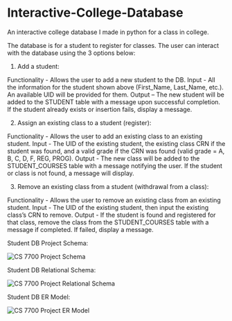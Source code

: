 # Interactive-College-Database
An interactive college database I made in python for a class in college.

The database is for a student to register for classes. The user can interact with the database using the 3 options below:

1.	Add a student:

  Functionality - Allows the user to add a new student to the DB.
  Input - All the information for the student shown above (First_Name, Last_Name, etc.). An available UID will be provided for them.
  Output – The new student will be added to the STUDENT table with a message upon successful completion. If the student already exists or insertion fails,    display a message.

2.	Assign an existing class to a student (register):

  Functionality - Allows the user to add an existing class to an existing student. 
  Input - The UID of the existing student, the existing class CRN if the student was found, and a valid grade if the CRN was found (valid grade = A, B, C, D, F, REG, PROG). 
  Output - The new class will be added to the STUDENT_COURSES table with a message notifying the user. If the student or class is not found, a message will display.

3.	Remove an existing class from a student (withdrawal from a class):

  Functionality - Allows the user to remove an existing class from an existing student. 
  Input - The UID of the existing student, then input the existing class’s CRN to remove.
  Output - If the student is found and registered for that class, remove the class from the STUDENT_COURSES table with a message if completed. If failed, display a message.



Student DB Project Schema:

![CS 7700 Project Schema](https://user-images.githubusercontent.com/98552891/182987221-6a68d6ee-e98b-47ed-996e-83fe959198bc.jpg)


Student DB Relational Schema:

![CS 7700 Project Relational Schema](https://user-images.githubusercontent.com/98552891/182987256-2382870d-276f-4625-aebd-206857e7a55e.jpg)


Student DB ER Model:

![CS 7700 Project ER Model](https://user-images.githubusercontent.com/98552891/182987167-de75c53e-3339-4b6c-a8ac-7eb84bd6c892.jpg)

